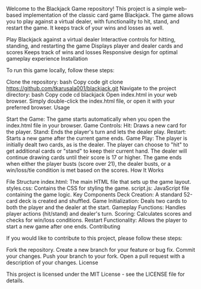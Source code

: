 Welcome to the Blackjack Game repository! This project is a simple web-based implementation of the classic card game Blackjack. 
The game allows you to play against a virtual dealer, with functionality to hit, stand, and restart the game. 
It keeps track of your wins and losses as well.



Play Blackjack against a virtual dealer
Interactive controls for hitting, standing, and restarting the game
Displays player and dealer cards and scores
Keeps track of wins and losses
Responsive design for optimal gameplay experience
Installation

To run this game locally, follow these steps:

Clone the repository:
bash
Copy code
git clone https://github.com/tkarusala001/blackjack.git
Navigate to the project directory:
bash
Copy code
cd blackjack
Open index.html in your web browser.
Simply double-click the index.html file, or open it with your preferred browser.
Usage

Start the Game:
The game starts automatically when you open the index.html file in your browser.
Game Controls:
Hit: Draws a new card for the player.
Stand: Ends the player's turn and lets the dealer play.
Restart: Starts a new game after the current game ends.
Game Play:
The player is initially dealt two cards, as is the dealer.
The player can choose to "hit" to get additional cards or "stand" to keep their current hand.
The dealer will continue drawing cards until their score is 17 or higher.
The game ends when either the player busts (score over 21), the dealer busts, or a win/loss/tie condition is met based on the scores.
How It Works

File Structure
index.html: The main HTML file that sets up the game layout.
styles.css: Contains the CSS for styling the game.
script.js: JavaScript file containing the game logic.
Key Components
Deck Creation: A standard 52-card deck is created and shuffled.
Game Initialization: Deals two cards to both the player and the dealer at the start.
Gameplay Functions: Handles player actions (hit/stand) and dealer's turn.
Scoring: Calculates scores and checks for win/loss conditions.
Restart Functionality: Allows the player to start a new game after one ends.
Contributing

If you would like to contribute to this project, please follow these steps:

Fork the repository.
Create a new branch for your feature or bug fix.
Commit your changes.
Push your branch to your fork.
Open a pull request with a description of your changes.
License

This project is licensed under the MIT License - see the LICENSE file for details.

